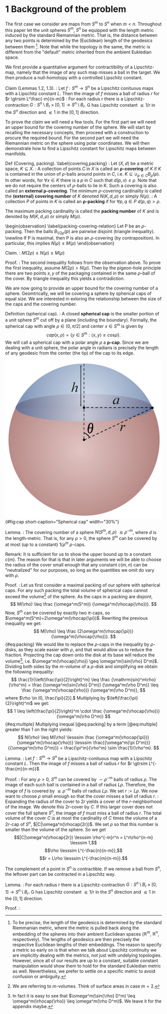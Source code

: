 # 1 Background of the problem

The first case we consider are maps from $S^m$ to $S^n$ when $m<n$. Throughout this paper let the unit spheres $S^m$, $S^n$ be equipped with the length metric induced by the standard Riemannian metric. That is, the distance between any two points is determined by the (Euclidean) length of the geodesics between them [^length-metric]. Note that while the topology is the same, the metric is different from the "default" metric inherited from the ambient Eukledian space.

We first provide a quantitative argument for contractibility of a Lipschitz-map, namely that the image of any such map misses a ball in the target. We then produce a null-homotopy with a controlled Lipschitz constant.

Claim (Lemmas 1.2, 1.3).
: Let $f: S^m \rightarrow S^n$ be a Lipschitz conituous maps with a Lipschitz constant $L$. Then the image of $f$ misses a ball of radius $r$ for $r \gtrsim L^\frac{-m}{n-m}$
: For each radius r there is a Lipschitz-contraction $G: S^n \setminus B_r \times [0,1] \rightarrow S^n \setminus B_r$. G has Lipschitz constant $\lesssim 1/r$ in the $S^n$ direction and $\lesssim 1$ in the $[0,1]$ direction. 

To prove the claim we will need a few tools. For the first part we will need an upper bound for the covering number of the sphere. We will start by recalling the necessary concepts, then proceed with a construction to procure the required bound. For the second part we will need the Riemannian metric on the sphere using polar coordinates. We will then demonstrate how to find a Lipschitz constant for Lipschitz maps between manifolds. 

Def (Covering, packing). \label{covering,packing}
: Let $(X,d)$ be a metric space, $K \subseteq X$. 
: A collection of points $C$ in $X$ is called an **$\boldsymbol{\rho}$-covering** of $K$ 
if *K* is contained in the union of $\rho$-balls around points in $C$, i.e. $K  \subseteq \cup_{p\in C} B_\rho(p)$. In other words, for $\forall x \in K$ there is a $p$ in $C$ such that $d(p,x)\leq\rho$. Note that we do not require the centers of $\rho$-balls to lie in K. Such a covering is also called an **external $\boldsymbol{\rho}$-covering**.
The minimum $\rho$-covering cardinality is called the **(external) covering number** of $K$ denoted $N(K,d,\rho)$ or simply $N(\rho)$.
: A collection *P* of points in *K* is called an **$\boldsymbol{\rho}$-packing** if for $\forall p, q \in P$ $d(p,q)>\rho$.
<!---
the set ${B_\rho(x)}$ is pairwise disjoint.
That is, $d(x,y) > 2\rho$ 
is this correct? what if the subspace is curved? 
Such as is the case with the sphere and a eukledian metric?
-->
The maximum packing cardinality is called the **packing number** of *K* and is denoted by  $M(K,d,\rho)$ or simply $M(\rho)$.

\begin{observation} \label{packing-covering-relation}
Let P be an $\rho$-packing. Then the balls ${B_{1/2\rho}(p)}$ are pairwise disjoint (triangle inequality). \newline 
If P is maximal, then P is also an $\rho$-covering (by contraposition). In particular, this implies $N(\rho) \leq M(\rho)$
\end{observation}

Claim. 
: $M(2\rho) \leq  N(\rho) \leq M(\rho)$

Proof. 
: The second inequality follows from the observation above. To prove the first inequality, assume $M(2\rho)>N(\rho)$. Then by the pigeon-hole principle there are two points $x,y$ of the packaging contained in the same $\rho$-ball of the cover. By triangle inequality this yields a contradiction.

We are now going to provide an upper bound for the covering number of a sphere. Geomtrically, we will be covering a sphere by spherical caps of equal size. We are interested in exloring the relationship between the size of the caps and the covering number.

Definition (spherical cap).
: A closed **spherical cap** is the smaller portion of a unit sphere $S^m$ cut off by a plane (including the boundary). Formally, the spherical cap with angle $\rho \in (0, \pi/2]$ and center $x \in S^m$ is given by $$cap(x,\rho) = \{y \in S^m: \langle x,y \rangle \geq cos\rho\}.$$ We will call a spherical cap with a polar angle $\rho$ a **$\boldsymbol{\rho}$-cap**. Since we are dealing with a unit sphere, the polar angle in radians is precisely the length of any geodesic from the center (the tip) of the cap to its edge.

![Spherical cap. Here $r=1$, $\theta=\rho$, $a=\sin{\theta}$, $h=1-\cos{\theta}$](figures/chapter1/Spherical_cap_diagram.tiff){#fig:cap short-caption="Spherical cap" width="30%"}

Lemma.
: The covering number of a sphere $N(S^m,d,\rho)$ $\lesssim \rho^{-m}$, where $d$ is the length-metric. That is, for any $\rho>0$, the sphere $S^m$ can be covered by at most (up to a constant) $1/\rho^m$ $\rho$-caps.

Remark: It is sufficient for us to show the upper bound up to a constant $c(m)$. The reason for that is that in later arguments we will be able to choose the radius of the cover small enough that any constant $c(m,n)$ can be "neutralized" for our purposes, so long as the quantities we omit do vary with $\rho$.

Proof.
: Let us first consider a maximal packing of our sphere with spherical caps. For any such packing the total volume of spherical caps cannot exceed the volume[^volume] of the sphere. As the caps in a packing are disjoint, 
$$ M(\rho) \leq \frac {\omega^m(S^m)} {\omega^m(\rhocap{\rho})}. $$
Now, $S^m$ can be covered by exactly two $\pi$-caps, so $\omega^m(S^m)=2\omega^m(\rhocap{\pi})$. Rewriting the previous inequality we get:
$$ M(\rho) \leq \frac {2\omega^m(\rhocap{\pi})} {\omega^m(\rhocap{\rho})}. $$ {#eq:packing}
We would like to replace the $\rho$-caps in the inequality by $\rho$-disks, as they scale easier with $\rho$, and that would allow us to reduce the fraction. Projecting the cap down onto the disk at its base will reduce the volume[^cap-size], i.e. 
$\omega^m(\rhocap{\rho}) \geq \omega^m(\sin{\rho} D^m)$. Dividing both sides by the $m$-volume of a $\rho$-disk and simplifying we obtain the following inequality:
$$ \frac{1}{\left(\frac{\pi}{2}\right)^m} \leq \frac {\mathrm{sin}^m\rho} {\rho^m} = \frac {\omega^m(\sin{\rho} D^m)} {\omega^m(\rho D^m)} \leq \frac {\omega^m(\rhocap{\rho})} {\omega^m(\rho D^m)}, $$
where $\rho \in (0, \frac{\pi}{2}].$ Multiplying by $\left(\frac{\pi}{2}\right)^m$ we get:
$$ 1 \leq \left(\frac{\pi}{2}\right)^m \cdot \frac {\omega^m(\rhocap{\rho})} {\omega^m(\rho D^m)} $$ {#eq:multiple}
Multiplying inequal [@eq:packing] by a term [@eq:multiple] greater than 1 on the right yields:
$$ N(\rho) \leq M(\rho) \lesssim \frac {\omega^m(\rhocap{\pi})} {\omega^m(\rhocap{\rho})} \lesssim \frac{{\omega^m(\pi D^m)}}{{\omega^m(\rho D^m)}} = \frac{\pi^m}{\rho^m} \sim \frac{1}{\rho^m}. $$ 

Lemma.
: Let $f\!: S^m \rightarrow S^n$ be a Lipschitz-conituous map with a Lipschitz constant $L$. Then the image of $f$ misses a ball of radius $r$ for $r \gtrsim L^{-\frac{m}{n-m}}$

Proof.
: For any $\rho>0$, $S^m$ can be covered by $\sim \rho^{-m}$ balls of radius $\rho$. The image of each such ball is contained in a ball of radius $L\rho$. Therefore, the image of $f$ is covered by $\lesssim \rho^{-m}$ balls of radius $L\rho$. We set $r:=L\rho$. We now want to choose $\rho$ small enough so that the cover misses a ball of radius $r$. 
: Expanding the radius of the cover to $2r$ yields a cover of the $r$-neighborhood of the image. We denote this $2r$-cover by $C$. If this larger cover does not cover the full sphere $S^n$, the image of $f$ must miss a ball of radius $r$. The total volume of the cover $C$ is at most the cardinality of $C$ times the volume of a $2r$-cap of $S^n$, $|C|\omega^n(\rhocap{2r})$. We set $\rho$ so that this number is smaller than the volume of the sphere. So we get 
$$|C|\omega^n(\rhocap{2r}) \lesssim \rho^{-m}r^n = L^n\rho^{n-m} \lesssim 1,$$
$$\rho \lesssim L^{-\frac{n}{n-m}},$$
$$r = L\rho \lesssim L^{-\frac{m}{n-m}}.$$

The complement of a point in $S^n$ is contractible. If we remove a ball from $S^n$, the leftover part can be contracted in a Lipschitz way.

Lemma. 
: For each radius r there is a Lipschitz-contraction $G: S^n \setminus B_r \times [0,1] \rightarrow S^n \setminus B_r$. G has Lipschitz constant $\lesssim 1/r$ in the $S^n$ direction and $\lesssim 1$ in the $[0,1]$ direction. 

Proof.
: 

[^length-metric]: To be precise, the length of the geodesics is determined by the standard Riemmanian metric, where the metric is pulled back along the embedding of the spheres into their ambient Euclidean spaces ($\mathbb{R}^m$, $\mathbb{R}^n$, respectively). The lengths of geodesics are then precisely the respective Euclidean lengths of their embeddings. The reason to specify a metric so early on is that when we talk about Lipschitz continuity we are implicitly dealing with the metrics, not just with undelying topologies. However, since all of our results are up to a constant, suitable constant manipulation would show them to hold for the standard Eukledian metric as well. Nevertheless, we prefer to settle on a specific metric to avoid confusion or ambiguity.
[^volume]: We are referring to $m$-volumes. Think of surface areas in case $m=2$.
[^cap-size]: In fact it is easy to see that $\omega^m(\sin{\rho} D^m) \leq \omega^m(\rhocap{\rho}) \leq \omega^m(\rho D^m)$. We leave it for the appendix maybe.